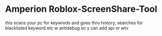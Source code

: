 # Amperion Roblox-ScreenShare-Tool
this scans your pc for keywrods and goes thru history, searches for blacklisted keyword etc w antidebug so y can add api or wtv
